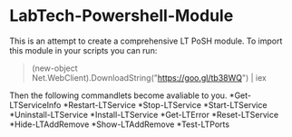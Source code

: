 # LabTech-Powershell-Module
This is an attempt to create a comprehensive LT PoSH module. 
To import this module in your scripts you can run:
>(new-object Net.WebClient).DownloadString("https://goo.gl/tb38WQ") | iex

Then the following commandlets become avaliable to you.
*Get-LTServiceInfo
*Restart-LTService
*Stop-LTService
*Start-LTService
*Uninstall-LTService
*Install-LTService
*Get-LTError
*Reset-LTService
*Hide-LTAddRemove
*Show-LTAddRemove
*Test-LTPorts

